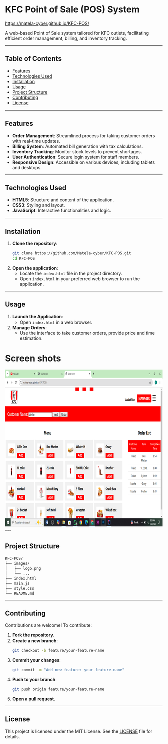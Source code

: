 

# KFC Point of Sale (POS) System 
https://matela-cyber.github.io/KFC-POS/

A web-based Point of Sale system tailored for KFC outlets, facilitating efficient order management, billing, and inventory tracking.

---

## Table of Contents

- [Features](#features)
- [Technologies Used](#technologies-used)
- [Installation](#installation)
- [Usage](#usage)
- [Project Structure](#project-structure)
- [Contributing](#contributing)
- [License](#license)

---

## Features

- **Order Management**: Streamlined process for taking customer orders with real-time updates.
- **Billing System**: Automated bill generation with tax calculations.
- **Inventory Tracking**: Monitor stock levels to prevent shortages.
- **User Authentication**: Secure login system for staff members.
- **Responsive Design**: Accessible on various devices, including tablets and desktops.

---

## Technologies Used

- **HTML5**: Structure and content of the application.
- **CSS3**: Styling and layout.
- **JavaScript**: Interactive functionalities and logic.

---

## Installation

1. **Clone the repository**:
   ```bash
   git clone https://github.com/Matela-cyber/KFC-POS.git
   cd KFC-POS
   ```
2. **Open the application**:
   - Locate the `index.html` file in the project directory.
   - Open `index.html` in your preferred web browser to run the application.

---

## Usage

1. **Launch the Application**:
   - Open `index.html` in a web browser.
2. **Manage Orders**:
   - Use the interface to take customer orders, provide price and time estimation.
# Screen shots

<img src="gkfc.png" alt="POS IMAGE" width="850" height="500">
---

## Project Structure

```plaintext
KFC-POS/
├── images/
│   ├── logo.png
│   └── ...
├── index.html
├── main.js
├── style.css
└── README.md
```

---

## Contributing

Contributions are welcome! To contribute:

1. **Fork the repository**.
2. **Create a new branch**:
   ```bash
   git checkout -b feature/your-feature-name
   ```
3. **Commit your changes**:
   ```bash
   git commit -m "Add new feature: your-feature-name"
   ```
4. **Push to your branch**:
   ```bash
   git push origin feature/your-feature-name
   ```
5. **Open a pull request**.

---

## License

This project is licensed under the MIT License. See the [LICENSE](LICENSE) file for details.
